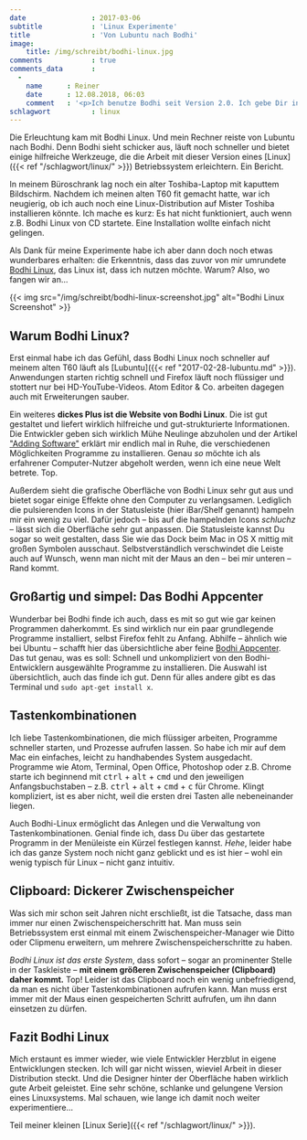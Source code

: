 ```yaml
---
date                : 2017-03-06
subtitle            : 'Linux Experimente'
title               : 'Von Lubuntu nach Bodhi'
image:
    title: /img/schreibt/bodhi-linux.jpg
comments            : true
comments_data       :
  -
    name      : Reiner
    date      : 12.08.2018, 06:03
    comment   : '<p>Ich benutze Bodhi seit Version 2.0. Ich gebe Dir in allen Punkten recht. Mit Ecomorph + Ecomp bekommst Du dann noch alle Effekte die auch Compiz anbietet, je nachdem wie viele davon genutzt werden wird der Rechner ein klein wenig langsamer - aber der RAM wird dank geschickter Kompression nur wenig belastet.</p><p>Auf der Seite OpenDesktop kann man noch zusätzliche Themen zuinstallieren und nutzen (die von Enlightenment), sind tolle dabei.....</p><p>mfG Reiner</p>'
schlagwort          : linux
---
```

Die Erleuchtung kam mit Bodhi Linux. Und mein Rechner reiste von Lubuntu nach Bodhi. Denn Bodhi sieht schicker aus, läuft noch schneller und bietet einige hilfreiche Werkzeuge, die die Arbeit mit dieser Version eines [Linux]({{< ref "/schlagwort/linux/" >}}) Betriebssystem erleichtern. Ein Bericht.
<!--more-->

In meinem Büroschrank lag noch ein alter Toshiba-Laptop mit kaputtem Bildschirm. Nachdem ich meinen alten T60 fit gemacht hatte, war ich neugierig, ob ich auch noch eine Linux-Distribution auf Mister Toshiba installieren könnte. Ich mache es kurz: Es hat nicht funktioniert, auch wenn z.B. Bodhi Linux von CD startete. Eine Installation wollte einfach nicht gelingen.

Als Dank für meine Experimente habe ich aber dann doch noch etwas wunderbares erhalten: die Erkenntnis, dass das zuvor von mir umrundete [Bodhi Linux](http://www.bodhilinux.com/), das Linux ist, dass ich nutzen möchte. Warum? Also, wo fangen wir an...

{{< img src="/img/schreibt/bodhi-linux-screenshot.jpg" alt="Bodhi Linux Screenshot" >}}

## Warum Bodhi Linux?

Erst einmal habe ich das Gefühl, dass Bodhi Linux noch schneller auf meinem alten T60 läuft als [Lubuntu]({{< ref "2017-02-28-lubuntu.md" >}}). Anwendungen starten richtig schnell und Firefox läuft noch flüssiger und stottert nur bei HD-YouTube-Videos. Atom Editor & Co. arbeiten dagegen auch mit Erweiterungen sauber.

Ein weiteres **dickes Plus ist die Website von Bodhi Linux**. Die ist gut gestaltet und liefert wirklich hilfreiche und gut-strukturierte Informationen. Die Entwickler geben sich wirklich Mühe Neulinge abzuholen und der Artikel ["Adding Software"](http://www.bodhilinux.com/w/adding-software/) erklärt mir endlich mal in Ruhe, die verschiedenen Möglichkeiten Programme zu installieren. Genau _so_ möchte ich als erfahrener Computer-Nutzer abgeholt werden, wenn ich eine neue Welt betrete. Top.

Außerdem sieht die grafische Oberfläche von Bodhi Linux sehr gut aus und bietet sogar einige Effekte ohne den Computer zu verlangsamen. Lediglich die pulsierenden Icons in der Statusleiste (hier iBar/Shelf genannt) hampeln mir ein wenig zu viel. Dafür jedoch – bis auf die hampelnden Icons _*schluchz*_ – lässt sich die Oberfläche sehr gut anpassen. Die Statusleiste kannst Du sogar so weit gestalten, dass Sie wie das Dock beim Mac in OS X mittig mit großen Symbolen ausschaut. Selbstverständlich verschwindet die Leiste auch auf Wunsch, wenn man nicht mit der Maus an den – bei mir unteren – Rand kommt.

## Großartig und simpel: Das Bodhi Appcenter

Wunderbar bei Bodhi finde ich auch, dass es mit so gut wie gar keinen Programmen daherkommt. Es sind wirklich nur ein paar grundlegende Programme installiert, selbst Firefox fehlt zu Anfang. Abhilfe – ähnlich wie bei Ubuntu – schafft hier das übersichtliche aber feine [Bodhi Appcenter](http://www.bodhilinux.com/w/adding-software/). Das tut genau, was es soll: Schnell und unkompliziert von den Bodhi-Entwicklern ausgewählte Programme zu installieren. Die Auswahl ist übersichtlich, auch das finde ich gut. Denn für alles andere gibt es das Terminal und `sudo apt-get install x`.

## Tastenkombinationen

Ich liebe Tastenkombinationen, die mich flüssiger arbeiten, Programme schneller starten, und Prozesse aufrufen lassen. So habe ich mir auf dem Mac ein einfaches, leicht zu handhabendes System ausgedacht. Programme wie Atom, Terminal, Open Office, Photoshop oder z.B. Chrome starte ich beginnend mit <kbd>ctrl</kbd> + <kbd>alt</kbd> + <kbd>cmd</kbd> und den jeweiligen Anfangsbuchstaben – z.B. <kbd>ctrl</kbd> + <kbd>alt</kbd> + <kbd>cmd</kbd> + <kbd>c</kbd> für Chrome. Klingt kompliziert, ist es aber nicht, weil die ersten drei Tasten alle nebeneinander liegen.

Auch Bodhi-Linux ermöglicht das Anlegen und die Verwaltung von Tastenkombinationen. Genial finde ich, dass Du über das gestartete Programm in der Menüleiste ein Kürzel festlegen kannst. _Hehe_, leider habe ich das ganze System noch nicht ganz geblickt und es ist hier – wohl ein wenig typisch für Linux – nicht ganz intuitiv.

## Clipboard: Dickerer Zwischenspeicher

Was sich mir schon seit Jahren nicht erschließt, ist die Tatsache, dass man immer nur einen Zwischenspeicherschritt hat. Man muss sein Betriebssystem erst einmal mit einem Zwischenspeicher-Manager wie Ditto oder Clipmenu erweitern, um mehrere Zwischenspeicherschritte zu haben.

*Bodhi Linux ist das erste System*, dass sofort – sogar an prominenter Stelle in der Taskleiste – **mit einem größeren Zwischenspeicher (Clipboard) daher kommt.** Top! Leider ist das Clipboard noch ein wenig unbefriedigend, da man es nicht über Tastenkombinationen aufrufen kann. Man muss erst immer mit der Maus einen gespeicherten Schritt aufrufen, um ihn dann einsetzen zu dürfen.

## Fazit Bodhi Linux

Mich erstaunt es immer wieder, wie viele Entwickler Herzblut in eigene Entwicklungen stecken. Ich will gar nicht wissen, wieviel Arbeit in dieser Distribution steckt. Und die Designer hinter der Oberfläche haben wirklich gute Arbeit geleistet. Eine sehr schöne, schlanke und gelungene Version eines Linuxsystems. Mal schauen, wie lange ich damit noch weiter experimentiere…

Teil meiner kleinen [Linux Serie]({{< ref "/schlagwort/linux/" >}}).

